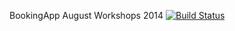 BookingApp August Workshops 2014
[![Build Status](https://travis-ci.org/netguru-training/bookingapp.svg?branch=master)](https://travis-ci.org/netguru-training/bookingapp)
